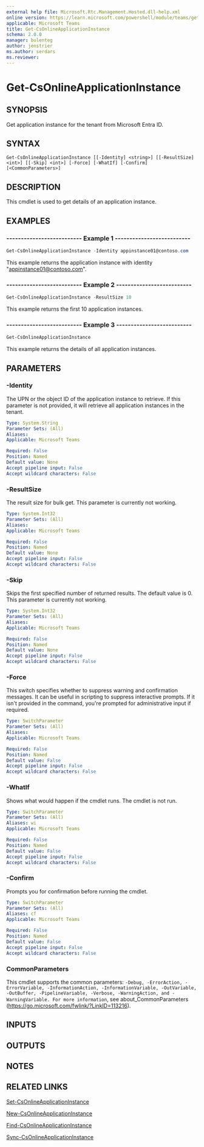```yaml
---
external help file: Microsoft.Rtc.Management.Hosted.dll-help.xml
online version: https://learn.microsoft.com/powershell/module/teams/get-csonlineapplicationinstance
applicable: Microsoft Teams
title: Get-CsOnlineApplicationInstance
schema: 2.0.0
manager: bulenteg
author: jenstrier
ms.author: serdars
ms.reviewer:
---
```


# Get-CsOnlineApplicationInstance

## SYNOPSIS
Get application instance for the tenant from Microsoft Entra ID.

## SYNTAX

```
Get-CsOnlineApplicationInstance [[-Identity] <string>] [[-ResultSize] <int>] [[-Skip] <int>] [-Force] [-WhatIf] [-Confirm] [<CommonParameters>]
```

## DESCRIPTION
This cmdlet is used to get details of an application instance.

## EXAMPLES

### -------------------------- Example 1 --------------------------
```powershell
Get-CsOnlineApplicationInstance -Identity appinstance01@contoso.com
```

This example returns the application instance with identity "appinstance01@contoso.com".

### -------------------------- Example 2 --------------------------
```powershell
Get-CsOnlineApplicationInstance -ResultSize 10
```

This example returns the first 10 application instances.

### -------------------------- Example 3 --------------------------
```powershell
Get-CsOnlineApplicationInstance
```

This example returns the details of all application instances.

## PARAMETERS

### -Identity
The UPN or the object ID of the application instance to retrieve. If this parameter is not provided, it will retrieve all application instances in the tenant.

```yaml
Type: System.String
Parameter Sets: (All)
Aliases:
Applicable: Microsoft Teams

Required: False
Position: Named
Default value: None
Accept pipeline input: False
Accept wildcard characters: False
```

### -ResultSize
The result size for bulk get. This parameter is currently not working.

```yaml
Type: System.Int32
Parameter Sets: (All)
Aliases:
Applicable: Microsoft Teams

Required: False
Position: Named
Default value: None
Accept pipeline input: False
Accept wildcard characters: False
```

### -Skip
Skips the first specified number of returned results. The default value is 0. This parameter is currently not working.

```yaml
Type: System.Int32
Parameter Sets: (All)
Aliases:
Applicable: Microsoft Teams

Required: False
Position: Named
Default value: None
Accept pipeline input: False
Accept wildcard characters: False
```

### -Force
This switch specifies whether to suppress warning and confirmation messages. It can be useful in scripting to suppress interactive prompts. If it isn't provided in the command, you're prompted for administrative input if required.

```yaml
Type: SwitchParameter
Parameter Sets: (All)
Aliases:
Applicable: Microsoft Teams

Required: False
Position: Named
Default value: False
Accept pipeline input: False
Accept wildcard characters: False
```

### -WhatIf
Shows what would happen if the cmdlet runs.
The cmdlet is not run.

```yaml
Type: SwitchParameter
Parameter Sets: (All)
Aliases: wi
Applicable: Microsoft Teams

Required: False
Position: Named
Default value: False
Accept pipeline input: False
Accept wildcard characters: False
```

### -Confirm
Prompts you for confirmation before running the cmdlet.

```yaml
Type: SwitchParameter
Parameter Sets: (All)
Aliases: cf
Applicable: Microsoft Teams

Required: False
Position: Named
Default value: False
Accept pipeline input: False
Accept wildcard characters: False
```

### CommonParameters
This cmdlet supports the common parameters: `-Debug, -ErrorAction, -ErrorVariable, -InformationAction, -InformationVariable, -OutVariable, -OutBuffer, -PipelineVariable, -Verbose, -WarningAction, and -WarningVariable. For more information`, see about_CommonParameters (https://go.microsoft.com/fwlink/?LinkID=113216).

## INPUTS

## OUTPUTS

## NOTES

## RELATED LINKS

[Set-CsOnlineApplicationInstance](Set-CsOnlineApplicationInstance.md)

[New-CsOnlineApplicationInstance](New-CsOnlineApplicationInstance.md)

[Find-CsOnlineApplicationInstance](Find-CsOnlineApplicationInstance.md)

[Sync-CsOnlineApplicationInstance](Sync-CsOnlineApplicationInstance.md)

